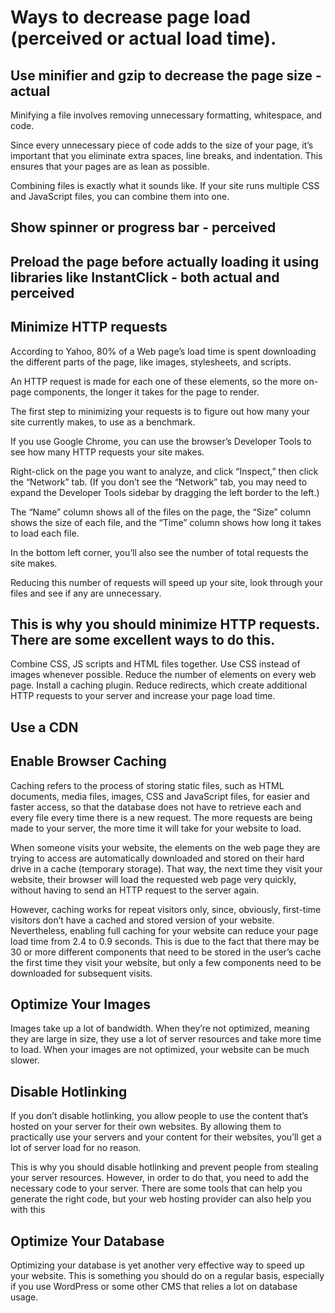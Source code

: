 # Ways to decrease page load (perceived or actual load time).

## Use minifier and gzip to decrease the page size - actual

Minifying a file involves removing unnecessary formatting, whitespace, and code.

Since every unnecessary piece of code adds to the size of your page, it’s important that you eliminate extra spaces, line breaks, and indentation. This ensures that your pages are as lean as possible.

Combining files is exactly what it sounds like. If your site runs multiple CSS and JavaScript files, you can combine them into one.

## Show spinner or progress bar - perceived

## Preload the page before actually loading it using libraries like InstantClick - both actual and perceived

## Minimize HTTP requests

According to Yahoo, 80% of a Web page’s load time is spent downloading the different parts of the page, like images, stylesheets, and scripts.

An HTTP request is made for each one of these elements, so the more on-page components, the longer it takes for the page to render.

The first step to minimizing your requests is to figure out how many your site currently makes, to use as a benchmark.

If you use Google Chrome, you can use the browser’s Developer Tools to see how many HTTP requests your site makes.

Right-click on the page you want to analyze, and click “Inspect,” then click the “Network” tab. (If you don’t see the “Network” tab, you may need to expand the Developer Tools sidebar by dragging the left border to the left.)

The “Name” column shows all of the files on the page, the “Size” column shows the size of each file, and the “Time” column shows how long it takes to load each file.

In the bottom left corner, you’ll also see the number of total requests the site makes.

Reducing this number of requests will speed up your site, look through your files and see if any are unnecessary.

## This is why you should minimize HTTP requests. There are some excellent ways to do this.

Combine CSS, JS scripts and HTML files together.
Use CSS instead of images whenever possible.
Reduce the number of elements on every web page.
Install a caching plugin.
Reduce redirects, which create additional HTTP requests to your server and increase your page load time.

## Use a CDN

## Enable Browser Caching

 Caching refers to the process of storing static files, such as HTML documents, media files, images, CSS and JavaScript files, for easier and faster access, so that the database does not have to retrieve each and every file every time there is a new request. The more requests are being made to your server, the more time it will take for your website to load.

When someone visits your website, the elements on the web page they are trying to access are automatically downloaded and stored on their hard drive in a cache (temporary storage). That way, the next time they visit your website, their browser will load the requested web page very quickly, without having to send an HTTP request to the server again.

However, caching works for repeat visitors only, since, obviously, first-time visitors don’t have a cached and stored version of your website. Nevertheless, enabling full caching for your website can reduce your page load time from 2.4 to 0.9 seconds. This is due to the fact that there may be 30 or more different components that need to be stored in the user’s cache the first time they visit your website, but only a few components need to be downloaded for subsequent visits.

## Optimize Your Images

Images take up a lot of bandwidth. When they’re not optimized, meaning they are large in size, they use a lot of server resources and take more time to load. When your images are not optimized, your website can be much slower.

## Disable Hotlinking

If you don’t disable hotlinking, you allow people to use the content that’s hosted on your server for their own websites. By allowing them to practically use your servers and your content for their websites, you’ll get a lot of server load for no reason.

This is why you should disable hotlinking and prevent people from stealing your server resources. However, in order to do that, you need to add the necessary code to your server. There are some tools that can help you generate the right code, but your web hosting provider can also help you with this

## Optimize Your Database

Optimizing your database is yet another very effective way to speed up your website. This is something you should do on a regular basis, especially if you use WordPress or some other CMS that relies a lot on database usage.